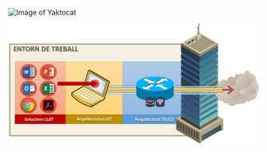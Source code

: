 ![Image of Yaktocat](https://octodex.github.com/images/yaktocat.png)


<!-- Image Map Generated by http://www.image-map.net/ -->
<img src="ET.JPG" usemap=https://i.ibb.co/HFzWZDh/ET.jpg>

<map name="image-map">
    <area target="_blank" alt="solucionsET" title="solucionsET" href="www.soluctionsLLdT.com" coords="0,428,223,347" shape="rect">
    <area target="_blank" alt="Devices" title="Devices" href="www.dispostiusLLdT.com" coords="466,347,231,426" shape="rect">
    <area target="_blank" alt="Connect" title="Connect" href="www.connectivitat.com" coords="725,426,485,349" shape="rect">
</map>
